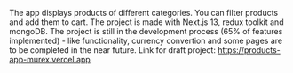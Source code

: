 The app displays products of different categories. You can filter products and add them to cart. The project is made with Next.js 13, redux toolkit and mongoDB. The project is still in the development process (65% of features implemented) - like functionality, currency convertion and some pages are to be completed in the near future. Link for draft project: https://products-app-murex.vercel.app
